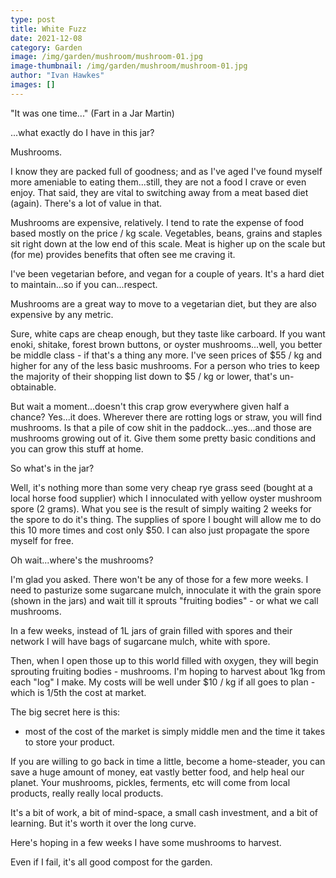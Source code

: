 ```yaml
---
type: post
title: White Fuzz
date: 2021-12-08
category: Garden
image: /img/garden/mushroom/mushroom-01.jpg
image-thumbnail: /img/garden/mushroom/mushroom-01.jpg
author: "Ivan Hawkes"
images: []
---
```


"It was one time..." (Fart in a Jar Martin)

...what exactly do I have in this jar?

<!--more-->

Mushrooms.

I know they are packed full of goodness; and as I've aged I've found myself more ameniable to eating them...still, they are not a food I crave or even enjoy. That said, they are vital to switching away from a meat based diet (again). There's a lot of value in that.

Mushrooms are expensive, relatively. I tend to rate the expense of food based mostly on the price / kg scale. Vegetables, beans, grains and staples sit right down at the low end of this scale. Meat is higher up on the scale but (for me) provides benefits that often see me craving it.

I've been vegetarian before, and vegan for a couple of years. It's a hard diet to maintain...so if you can...respect.

Mushrooms are a great way to move to a vegetarian diet, but they are also expensive by any metric.

Sure, white caps are cheap enough, but they taste like carboard. If you want enoki, shitake, forest brown buttons, or oyster mushrooms...well, you better be middle class - if that's a thing any more. I've seen prices of $55 / kg and higher for any of the less basic mushrooms. For a person who tries to keep the majority of their shopping list down to $5 / kg or lower, that's un-obtainable.

But wait a moment...doesn't this crap grow everywhere given half a chance? Yes...it does. Wherever there are rotting logs or straw, you will find mushrooms. Is that a pile of cow shit in the paddock...yes...and those are mushrooms growing out of it. Give them some pretty basic conditions and you can grow this stuff at home.

So what's in the jar?

Well, it's nothing more than some very cheap rye grass seed (bought at a local horse food supplier) which I innoculated with yellow oyster mushroom spore (2 grams). What you see is the result of simply waiting 2 weeks for the spore to do it's thing. The supplies of spore I bought will allow me to do this 10 more times and cost only $50. I can also just propagate the spore myself for free.

Oh wait...where's the mushrooms?

I'm glad you asked. There won't be any of those for a few more weeks. I need to pasturize some sugarcane mulch, innoculate it with the grain spore (shown in the jars) and wait till it sprouts "fruiting bodies" - or what we call mushrooms.

In a few weeks, instead of 1L jars of grain filled with spores and their network I will have bags of sugarcane mulch, white with spore.

Then, when I open those up to this world filled with oxygen, they will begin sprouting fruiting bodies - mushrooms. I'm hoping to harvest about 1kg from each "log" I make. My costs will be well under $10 / kg if all goes to plan - which is 1/5th the cost at market.

The big secret here is this:

* most of the cost of the market is simply middle men and the time it takes to store your product.

If you are willing to go back in time a little, become a home-steader, you can save a huge amount of money, eat vastly better food, and help heal our planet. Your mushrooms, pickles, ferments, etc will come from local products, really really local products.

It's a bit of work, a bit of mind-space, a small cash investment, and a bit of learning. But it's worth it over the long curve.

Here's hoping in a few weeks I have some mushrooms to harvest.

Even if I fail, it's all good compost for the garden.